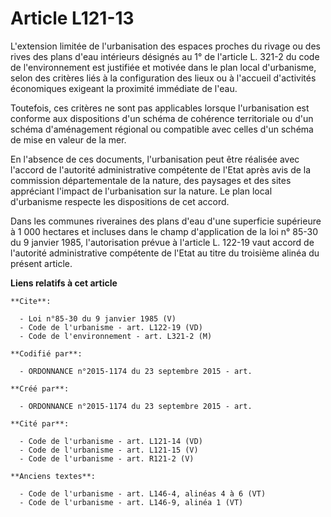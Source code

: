 # Article L121-13

L'extension limitée de l'urbanisation des espaces proches du rivage ou des rives des plans d'eau intérieurs désignés au 1° de
l'article L. 321-2 du code de l'environnement est justifiée et motivée dans le plan local d'urbanisme, selon des critères
liés à la configuration des lieux ou à l'accueil d'activités économiques exigeant la proximité immédiate de l'eau. 

Toutefois, ces critères ne sont pas applicables lorsque l'urbanisation est conforme aux dispositions d'un schéma de cohérence
territoriale ou d'un schéma d'aménagement régional ou compatible avec celles d'un schéma de mise en valeur de la mer. 

En l'absence de ces documents, l'urbanisation peut être réalisée avec l'accord de l'autorité administrative compétente de
l'Etat après avis de la commission départementale de la nature, des paysages et des sites appréciant l'impact de
l'urbanisation sur la nature. Le plan local d'urbanisme respecte les dispositions de cet accord. 

Dans les communes riveraines des plans d'eau d'une superficie supérieure à 1 000 hectares et incluses dans le champ
d'application de la loi n° 85-30 du 9 janvier 1985, l'autorisation prévue à l'article L. 122-19 vaut accord de l'autorité
administrative compétente de l'Etat au titre du troisième alinéa du présent article.

**Liens relatifs à cet article**

	**Cite**:

	  - Loi n°85-30 du 9 janvier 1985 (V)
	  - Code de l'urbanisme - art. L122-19 (VD)
	  - Code de l'environnement - art. L321-2 (M)

	**Codifié par**:

	  - ORDONNANCE n°2015-1174 du 23 septembre 2015 - art.

	**Créé par**:

	  - ORDONNANCE n°2015-1174 du 23 septembre 2015 - art.

	**Cité par**:

	  - Code de l'urbanisme - art. L121-14 (VD)
	  - Code de l'urbanisme - art. L121-15 (V)
	  - Code de l'urbanisme - art. R121-2 (V)

	**Anciens textes**:

	  - Code de l'urbanisme - art. L146-4, alinéas 4 à 6 (VT)
	  - Code de l'urbanisme - art. L146-9, alinéa 1 (VT)
